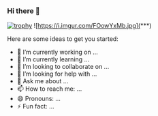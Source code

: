 ### Hi there 👋

[![trophy](https://github-profile-trophy.vercel.app/?username=almost-a-mathematician&theme=onedark)](https://github.com/ryo-ma/github-profile-trophy)
![https://i.imgur.com/FOowYxMb.jpg](***)


Here are some ideas to get you started:

- 🔭 I’m currently working on ...
- 🌱 I’m currently learning ...
- 👯 I’m looking to collaborate on ...
- 🤔 I’m looking for help with ...
- 💬 Ask me about ...
- 📫 How to reach me: ...
- 😄 Pronouns: ...
- ⚡ Fun fact: ...

